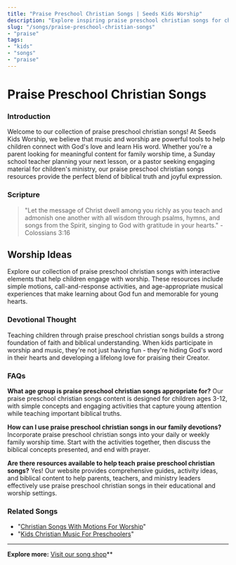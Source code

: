 ```yaml
---
title: "Praise Preschool Christian Songs | Seeds Kids Worship"
description: "Explore inspiring praise preschool christian songs for children's worship and faith development. Biblical music resources for families and ministry."
slug: "/songs/praise-preschool-christian-songs"
- "praise"
tags:
- "kids"
- "songs"
- "praise"
---
```


# Praise Preschool Christian Songs

### Introduction

Welcome to our collection of praise preschool christian songs! At Seeds Kids Worship, we believe that music and worship are powerful tools to help children connect with God's love and learn His word. Whether you're a parent looking for meaningful content for family worship time, a Sunday school teacher planning your next lesson, or a pastor seeking engaging material for children's ministry, our praise preschool christian songs resources provide the perfect blend of biblical truth and joyful expression.

### Scripture

> "Let the message of Christ dwell among you richly as you teach and admonish one another with all wisdom through psalms, hymns, and songs from the Spirit, singing to God with gratitude in your hearts." - Colossians 3:16

## Worship Ideas

Explore our collection of praise preschool christian songs with interactive elements that help children engage with worship. These resources include simple motions, call-and-response activities, and age-appropriate musical experiences that make learning about God fun and memorable for young hearts.

### Devotional Thought

Teaching children through praise preschool christian songs builds a strong foundation of faith and biblical understanding. When kids participate in worship and music, they're not just having fun - they're hiding God's word in their hearts and developing a lifelong love for praising their Creator.

### FAQs

**What age group is praise preschool christian songs appropriate for?**
Our praise preschool christian songs content is designed for children ages 3-12, with simple concepts and engaging activities that capture young attention while teaching important biblical truths.

**How can I use praise preschool christian songs in our family devotions?**
Incorporate praise preschool christian songs into your daily or weekly family worship time. Start with the activities together, then discuss the biblical concepts presented, and end with prayer.

**Are there resources available to help teach praise preschool christian songs?**
Yes! Our website provides comprehensive guides, activity ideas, and biblical content to help parents, teachers, and ministry leaders effectively use praise preschool christian songs in their educational and worship settings.

### Related Songs

- "[Christian Songs With Motions For Worship](/songs/christian-songs-with-motions-for-worship/)"
- "[Kids Christian Music For Preschoolers](/songs/kids-christian-music-for-preschoolers/)"

---

**Explore more:** [Visit our song shop](https://seedskidsworship.com/shop)**

<!-- Schema Markup -->
<script type="application/ld+json">
{
  "@context": "https://schema.org",
  "@type": "MusicRecording",
  "name": "Praise Preschool Christian Songs",
  "byArtist": {
    "@type": "MusicGroup",
    "name": "Seeds Kids Worship"
  },
  "isFamilyFriendly": true,
  "url": "https://seedskidsworship.com/songs/praise-preschool-christian-songs/"
}
</script>